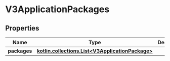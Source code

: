 
# V3ApplicationPackages

## Properties
Name | Type | Description | Notes
------------ | ------------- | ------------- | -------------
**packages** | [**kotlin.collections.List&lt;V3ApplicationPackage&gt;**](V3ApplicationPackage.md) |  |  [optional]



